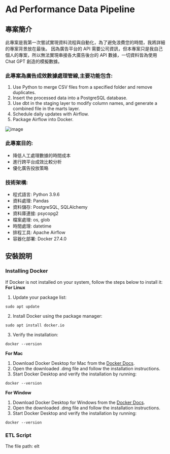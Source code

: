 # Ad Performance Data Pipeline

## 專案簡介

此專案是我第一次嘗試實現資料流程與自動化，為了避免浪費您的時間，我將詳細的專案背景放在最後。
因為廣告平台的 API 需要公司資訊，但本專案只是我自己個人的專案，所以無法實現串接各大廣告後台的 API 數據，一切資料皆為使用 Chat GPT 創造的模擬數據。

### 此專案為廣告成效數據處理管線,主要功能包含:

1. Use Python to merge CSV files from a specified folder and remove duplicates.
2. Insert the processed data into a PostgreSQL database.
3. Use dbt in the staging layer to modify column names, and generate a combined file in the marts layer.
4. Schedule daily updates with Airflow.
5. Package Airflow into Docker.

![image](https://github.com/PoChaoWang/Ad_Performance_Data_Pipeline/blob/main/images/process.png)

### 此專案目的:

- 降低人工處理數據的時間成本
- 進行跨平台成效比較分析
- 優化廣告投放策略

### 技術架構:

- 程式語言: Python 3.9.6
- 資料處理: Pandas
- 資料儲存: PostgreSQL, SQLAlchemy
- 資料庫連接: psycopg2
- 檔案處理: os, glob
- 時間處理: datetime
- 排程工具: Apache Airflow
- 容器化部署: Docker 27.4.0

## 安裝說明

### Installing Docker

If Docker is not installed on your system, follow the steps below to install it:
**For Linux**

1. Update your package list:

```
sudo apt update
```

2. Install Docker using the package manager:

```
sudo apt install docker.io
```

3. Verify the installation:

```
docker --version
```

**For Mac**

1. Download Docker Desktop for Mac from the [Docker Docs](https://docs.docker.com/desktop/setup/install/mac-install/).
2. Open the downloaded .dmg file and follow the installation instructions.
3. Start Docker Desktop and verify the installation by running:

```
docker --version
```

**For Window**

1. Download Docker Desktop for Windows from the [Docker Docs](<[https://docs.docker.com/desktop/setup/install/mac-install/](https://docs.docker.com/desktop/setup/install/windows-install/)>).
2. Open the downloaded .dmg file and follow the installation instructions.
3. Start Docker Desktop and verify the installation by running:

```
docker --version
```

### ETL Script

The file path: elt

